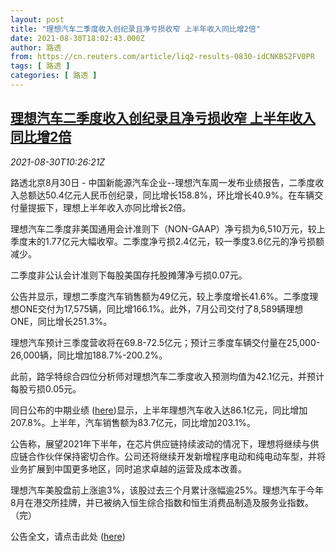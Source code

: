 ```yaml
---
layout: post
title: "理想汽车二季度收入创纪录且净亏损收窄 上半年收入同比增2倍"
date: 2021-08-30T18:02:43.000Z
author: 路透
from: https://cn.reuters.com/article/liq2-results-0830-idCNKBS2FV0PR
tags: [ 路透 ]
categories: [ 路透 ]
---
```

<!--1630346563000-->
[理想汽车二季度收入创纪录且净亏损收窄 上半年收入同比增2倍](https://cn.reuters.com/article/liq2-results-0830-idCNKBS2FV0PR)
------

<div>
<div><i>2021-08-30T10:26:21Z</i></div><p>路透北京8月30日 - 中国新能源汽车企业--理想汽车周一发布业绩报告，二季度收入总额达50.4亿元人民币创纪录，同比增长158.8%，环比增长40.9%。在车辆交付量提振下，理想上半年收入亦同比增长2倍。</p><p>理想汽车二季度非美国通用会计准则下（NON-GAAP）净亏损为6,510万元，较上季度末的1.77亿元大幅收窄。二季度净亏损2.4亿元，较一季度3.6亿元的净亏损额减少。</p><p>二季度非公认会计准则下每股美国存托股摊薄净亏损0.07元。</p><p>公告并显示，理想二季度汽车销售额为49亿元，较上季度增长41.6%。二季度理想ONE交付为17,575辆，同比增166.1%。此外，7月公司交付了8,589辆理想ONE，同比增长251.3%。</p><p>理想汽车预计三季度营收将在69.8-72.5亿元；预计三季度车辆交付量在25,000-26,000辆，同比增加188.7%-200.2%。</p><p>此前，路孚特综合四位分析师对理想汽车二季度收入预测均值为42.1亿元，并预计每股亏损0.05元。</p><p>同日公布的中期业绩 (<a href="https://www1.hkexnews.hk/listedco/listconews/sehk/2021/0830/2021083000784_c.pdf">here</a>)显示，上半年理想汽车收入达86.1亿元，同比增加207.8%。上半年，汽车销售额为83.7亿元，同比增加203.1%。</p><p>公告称，展望2021年下半年，在芯片供应链持续波动的情况下，理想将继续与供应链合作伙伴保持密切合作。公司还将继续开发新增程序电动和纯电动车型，并将业务扩展到中国更多地区，同时追求卓越的运营及成本改善。</p><p>理想汽车美股盘前上涨逾3%，该股过去三个月累计涨幅逾25%。理想汽车于今年8月在港交所挂牌，并已被纳入恒生综合指数和恒生消费品制造及服务业指数。（完）</p><p>公告全文，请点击此处 (<a href="https://www1.hkexnews.hk/listedco/listconews/sehk/2021/0830/2021083000680_c.pdf">here</a>)</p>
</div>
